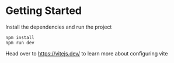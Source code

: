 # Getting Started

Install the dependencies and run the project

```
npm install
npm run dev
```

Head over to https://vitejs.dev/ to learn more about configuring vite
